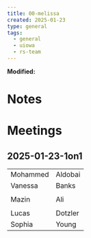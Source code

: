 ```yaml
---
title: 00-melissa
created: 2025-01-23
type: general
tags:
  - general
  - uiowa
  - rs-team
---
```

**Modified:**

# Notes








# Meetings

## 2025-01-23-1on1


|          |         |
| -------- | ------- |
| Mohammed | Aldobai |
| Vanessa  | Banks   |
|          |         |
| Mazin    | Ali     |
|          |         |
| Lucas    | Dotzler |
| Sophia   | Young   |



